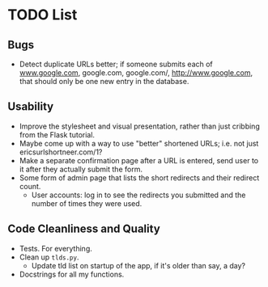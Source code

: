 TODO List
=========

Bugs
----
* Detect duplicate URLs better; if someone submits each of www.google.com, google.com, google.com/, http://www.google.com, that should only be one new entry in the database.

Usability
---------
* Improve the stylesheet and visual presentation, rather than just cribbing from the Flask tutorial.
* Maybe come up with a way to use "better" shortened URLs; i.e. not just ericsurlshortneer.com/1?
* Make a separate confirmation page after a URL is entered, send user to it after they actually submit the form.
* Some form of admin page that lists the short redirects and their redirect count.
    * User accounts: log in to see the redirects you submitted and the number of times they were used.

Code Cleanliness and Quality
----------------------------
* Tests. For everything.
* Clean up `tlds.py`.
    * Update tld list on startup of the app, if it's older than say, a day?
* Docstrings for all my functions.
